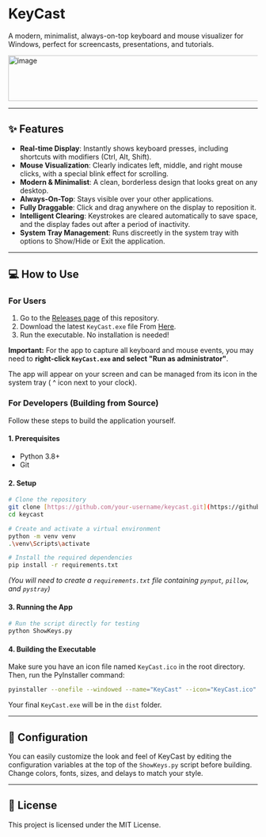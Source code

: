 # KeyCast

A modern, minimalist, always-on-top keyboard and mouse visualizer for Windows, perfect for screencasts, presentations, and tutorials.

<img width="529" height="92" alt="image" src="https://github.com/user-attachments/assets/0ac46b94-2183-4d38-9b49-1abbcc5900a7" />

---

## ✨ Features

* **Real-time Display**: Instantly shows keyboard presses, including shortcuts with modifiers (Ctrl, Alt, Shift).
* **Mouse Visualization**: Clearly indicates left, middle, and right mouse clicks, with a special blink effect for scrolling.
* **Modern & Minimalist**: A clean, borderless design that looks great on any desktop.
* **Always-On-Top**: Stays visible over your other applications.
* **Fully Draggable**: Click and drag anywhere on the display to reposition it.
* **Intelligent Clearing**: Keystrokes are cleared automatically to save space, and the display fades out after a period of inactivity.
* **System Tray Management**: Runs discreetly in the system tray with options to Show/Hide or Exit the application.

---

## 💻 How to Use

### For Users

1.  Go to the [Releases page](https://github.com/your-username/keycast/releases) of this repository.
2.  Download the latest `KeyCast.exe` file From [Here](https://github.com/akasumitlamba/KeyCast/releases/download/v1.0.0/KeyCast.exe).
3.  Run the executable. No installation is needed!

**Important:** For the app to capture all keyboard and mouse events, you may need to **right-click `KeyCast.exe` and select "Run as administrator"**.

The app will appear on your screen and can be managed from its icon in the system tray ( ^ icon next to your clock).

### For Developers (Building from Source)

Follow these steps to build the application yourself.

#### **1. Prerequisites**
* Python 3.8+
* Git

#### **2. Setup**
```bash
# Clone the repository
git clone [https://github.com/your-username/keycast.git](https://github.com/your-username/keycast.git)
cd keycast

# Create and activate a virtual environment
python -m venv venv
.\venv\Scripts\activate

# Install the required dependencies
pip install -r requirements.txt
```
*(You will need to create a `requirements.txt` file containing `pynput`, `pillow`, and `pystray`)*

#### **3. Running the App**
```bash
# Run the script directly for testing
python ShowKeys.py
```

#### **4. Building the Executable**
Make sure you have an icon file named `KeyCast.ico` in the root directory. Then, run the PyInstaller command:
```bash
pyinstaller --onefile --windowed --name="KeyCast" --icon="KeyCast.ico" --add-data "KeyCast.ico;." ShowKeys.py
```
Your final `KeyCast.exe` will be in the `dist` folder.

---

## 🎨 Configuration

You can easily customize the look and feel of KeyCast by editing the configuration variables at the top of the `ShowKeys.py` script before building. Change colors, fonts, sizes, and delays to match your style.

---

## 📜 License

This project is licensed under the MIT License.
